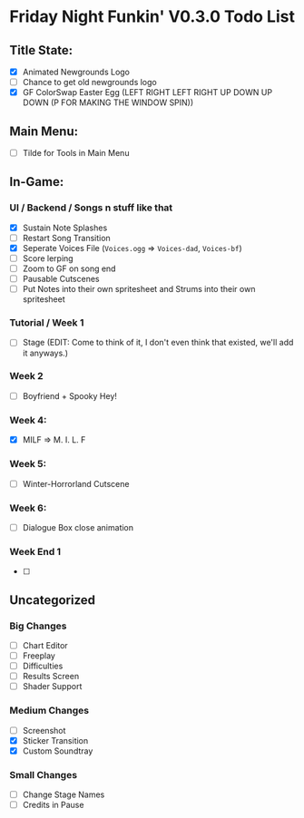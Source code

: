 # Friday Night Funkin' V0.3.0 Todo List

## Title State:
 - [x] Animated Newgrounds Logo
 - [ ] Chance to get old newgrounds logo
 - [x] GF ColorSwap Easter Egg (LEFT RIGHT LEFT RIGHT UP DOWN UP DOWN (P FOR MAKING THE WINDOW SPIN))

## Main Menu:
 - [ ] Tilde for Tools in Main Menu

## In-Game:

### UI / Backend / Songs n stuff like that
 - [x] Sustain Note Splashes
 - [ ] Restart Song Transition
 - [x] Seperate Voices File (`Voices.ogg` => `Voices-dad`, `Voices-bf`)
 - [ ] Score lerping
 - [ ] Zoom to GF on song end
 - [ ] Pausable Cutscenes
 - [ ] Put Notes into their own spritesheet and Strums into their own spritesheet

### Tutorial / Week 1
 - [ ] Stage  (EDIT: Come to think of it, I don't even think that existed, we'll add it anyways.)

### Week 2
 - [ ] Boyfriend + Spooky Hey!

### Week 4:
 - [x] MILF => M. I. L. F

### Week 5:
 - [ ] Winter-Horrorland Cutscene

### Week 6:
 - [ ] Dialogue Box close animation

### Week End 1
 - [ ]

## Uncategorized

### Big Changes
 - [ ] Chart Editor
 - [ ] Freeplay
 - [ ] Difficulties
 - [ ] Results Screen
 - [ ] Shader Support

### Medium Changes
 - [ ] Screenshot
 - [x] Sticker Transition
 - [x] Custom Soundtray

### Small Changes
 - [ ] Change Stage Names
 - [ ] Credits in Pause
